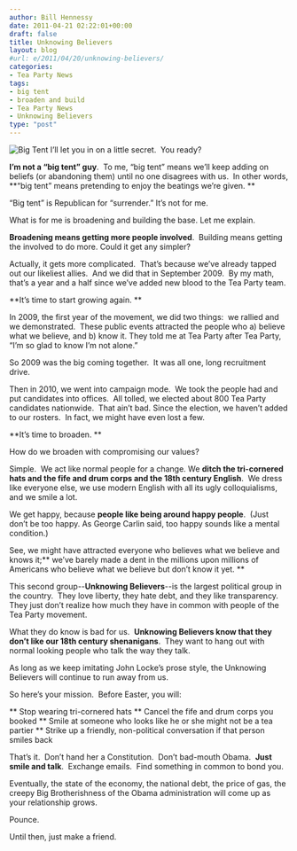 ```yaml
---
author: Bill Hennessy
date: 2011-04-21 02:22:01+00:00
draft: false
title: Unknowing Believers
layout: blog
#url: e/2011/04/20/unknowing-believers/
categories:
- Tea Party News
tags:
- big tent
- broaden and build
- Tea Party News
- Unknowing Believers
type: "post"
---
```


![Big Tent](https://marketingbydm.com/wp-content/uploads/2010/02/iStock_000006112506Small.jpg)
I’ll let you in on a little secret.  You ready?

**I’m not a “big tent” guy**.  To me, “big tent” means we’ll keep adding on beliefs (or abandoning them) until no one disagrees with us.  In other words, **“big tent” means pretending to enjoy the beatings we’re given. **

“Big tent” is Republican for “surrender.” It’s not for me.

What is for me is broadening and building the base. Let me explain.

**Broadening means getting more people involved**.  Building means getting the involved to do more. Could it get any simpler?

Actually, it gets more complicated.  That’s because we’ve already tapped out our likeliest allies.  And we did that in September 2009.  By my math, that’s a year and a half since we’ve added new blood to the Tea Party team.

**It’s time to start growing again. **

In 2009, the first year of the movement, we did two things:  we rallied and we demonstrated.  These public events attracted the people who a) believe what we believe, and b) know it. They told me at Tea Party after Tea Party, “I’m so glad to know I’m not alone.”

So 2009 was the big coming together.  It was all one, long recruitment drive.

Then in 2010, we went into campaign mode.  We took the people had and put candidates into offices.  All tolled, we elected about 800 Tea Party candidates nationwide.  That ain’t bad.
Since the election, we haven’t added to our rosters.  In fact, we might have even lost a few.

**It’s time to broaden. **

How do we broaden with compromising our values?

Simple.  We act like normal people for a change. We **ditch the tri-cornered hats and the fife and drum corps and the 18th century English**.  We dress like everyone else, we use modern English with all its ugly colloquialisms, and we smile a lot.

We get happy, because **people like being around happy people**.  (Just don’t be too happy. As George Carlin said, too happy sounds like a mental condition.)

See, we might have attracted everyone who believes what we believe and knows it;** we’ve barely made a dent in the millions upon millions of Americans who believe what we believe but don’t know it yet. **

This second group--**Unknowing Believers**--is the largest political group in the country.  They love liberty, they hate debt, and they like transparency.  They just don’t realize how much they have in common with people of the Tea Party movement.

What they do know is bad for us.  **Unknowing Believers know that they don’t like our 18th century shenanigans**.  They want to hang out with normal looking people who talk the way they talk.

As long as we keep imitating John Locke’s prose style, the Unknowing Believers will continue to run away from us.

So here’s your mission.  Before Easter, you will:




** Stop wearing tri-cornered hats
** Cancel the fife and drum corps you booked
** Smile at someone who looks like he or she might not be a tea partier
** Strike up a friendly, non-political conversation if that person smiles back


That’s it.  Don’t hand her a Constitution.  Don’t bad-mouth Obama.  **Just smile and talk**.  Exchange emails.  Find something in common to bond you.

Eventually, the state of the economy, the national debt, the price of gas, the creepy Big Brotherishness of the Obama administration will come up as your relationship grows.

Pounce.

Until then, just make a friend.
